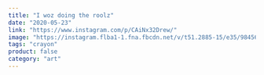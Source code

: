 ```yaml
---
title: "I woz doing the roolz"
date: "2020-05-23"
link: "https://www.instagram.com/p/CAiNx32Drew/"
image: "https://instagram.flba1-1.fna.fbcdn.net/v/t51.2885-15/e35/98456247_584358782184547_250362604467798183_n.jpg?_nc_ht=instagram.flba1-1.fna.fbcdn.net&_nc_cat=107&_nc_ohc=BFEePsVUylQAX9cXAql&_nc_tp=18&oh=9ec0246c1deaf25eac356f3a0edbd5c0&oe=5F93F465"
tags: "crayon"
product: false
category: "art"
---
```

